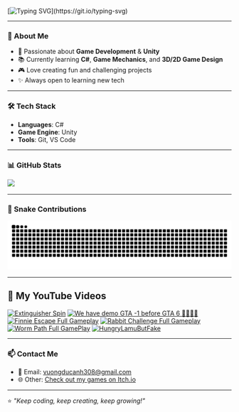 [![Typing SVG](https://readme-typing-svg.demolab.com?font=Fira+Code&pause=1000&color=00F700&width=435&lines=%F0%9F%91%8B+Hi%2C+I'm+Togahmechua%F0%9F%A4%AF%F0%9F%91%88%F0%9F%A4%A1;Welcome+to+my+GitHub+profile!)](https://git.io/typing-svg)

---

### 🌟 About Me  
- 🎯 Passionate about **Game Development** & **Unity**  
- 📚 Currently learning **C#**, **Game Mechanics**, and **3D/2D Game Design**  
- 🎮 Love creating fun and challenging projects  
- ✨ Always open to learning new tech  

---

### 🛠 Tech Stack
- **Languages**: C#
- **Game Engine**: Unity  
- **Tools**: Git, VS Code

---

### 📊 GitHub Stats  
 ![](https://github-readme-stats.vercel.app/api/top-langs/?username=Togahmechua&layout=compact&theme=tokyonight)

---

### 🐍 Snake Contributions
![Snake animation](https://github.com/Togahmechua/Togahmechua/blob/output/github-contribution-grid-snake-dark.svg)

---

## 🎥 My YouTube Videos

<!-- BEGIN YOUTUBE-CARDS -->
[![Extinguisher Spin](https://ytcards.demolab.com/?id=lHIm8m6QqHI&title=Extinguisher+Spin&lang=en&timestamp=1750670747&background_color=%230d1117&title_color=%23ffffff&stats_color=%23dedede&max_title_lines=1&width=260&border_radius=8 "Extinguisher Spin")](https://www.youtube.com/watch?v=lHIm8m6QqHI)
[![We have demo GTA -1 before GTA 6 🤯🤯🤯🤯](https://ytcards.demolab.com/?id=9fymcjb0Kb0&title=We+have+demo+GTA+-1+before+GTA+6+%F0%9F%A4%AF%F0%9F%A4%AF%F0%9F%A4%AF%F0%9F%A4%AF&lang=en&timestamp=1741792116&background_color=%230d1117&title_color=%23ffffff&stats_color=%23dedede&max_title_lines=1&width=260&border_radius=8 "We have demo GTA -1 before GTA 6 🤯🤯🤯🤯")](https://www.youtube.com/watch?v=9fymcjb0Kb0)
[![Finnie Escape Full Gameplay](https://ytcards.demolab.com/?id=ve8mwlhjAXA&title=Finnie+Escape+Full+Gameplay&lang=en&timestamp=1741363207&background_color=%230d1117&title_color=%23ffffff&stats_color=%23dedede&max_title_lines=1&width=260&border_radius=8 "Finnie Escape Full Gameplay")](https://www.youtube.com/watch?v=ve8mwlhjAXA)
[![Rabbit Challenge Full Gameplay](https://ytcards.demolab.com/?id=rP7c3OusXKQ&title=Rabbit+Challenge+Full+Gameplay&lang=en&timestamp=1741357076&background_color=%230d1117&title_color=%23ffffff&stats_color=%23dedede&max_title_lines=1&width=260&border_radius=8 "Rabbit Challenge Full Gameplay")](https://www.youtube.com/watch?v=rP7c3OusXKQ)
[![Worm Path Full GamePlay](https://ytcards.demolab.com/?id=J8kMqjt_g50&title=Worm+Path+Full+GamePlay&lang=en&timestamp=1740855606&background_color=%230d1117&title_color=%23ffffff&stats_color=%23dedede&max_title_lines=1&width=260&border_radius=8 "Worm Path Full GamePlay")](https://www.youtube.com/watch?v=J8kMqjt_g50)
[![HungryLamuButFake](https://ytcards.demolab.com/?id=baIV8lsQ38c&title=HungryLamuButFake&lang=en&timestamp=1735465047&background_color=%230d1117&title_color=%23ffffff&stats_color=%23dedede&max_title_lines=1&width=260&border_radius=8 "HungryLamuButFake")](https://www.youtube.com/watch?v=baIV8lsQ38c)
<!-- END YOUTUBE-CARDS -->

---

### 📫 Contact Me  
- 💌 Email: vuongducanh308@gmail.com 
- 🌐 Other: [Check out my games on Itch.io](https://togahmechua.itch.io/)
  
---

⭐️ _"Keep coding, keep creating, keep growing!"_
